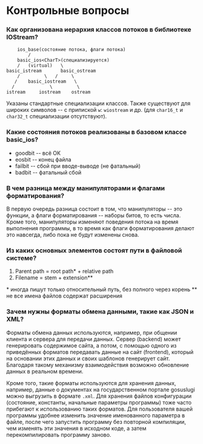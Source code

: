 # Контрольные вопросы
### Как организована иерархия классов потоков в библиотеке IOStream?
```
	ios_base(состояние потока, флаги потока)
		/
	basic_ios<CharT>(специализируется)
	/ 	(virtual)	\         
basic_istream		basic_ostream
	/ 		  \	  /		\	
   / 	basic_iostream	 \	
  /				\		  \	
istream		iostream	ostream
```
Указаны стандартные специализации классов. Также существуют для широких символов -- с припиской `w`: `wiostream` и др. (для `char16_t` и `char32_t` специализации отсутствуют).

### Какие состояния потоков реализованы в базовом классе basic_ios?
- goodbit -- всё ОК
- eosbit -- конец файла
- failbit -- сбой при вводе-выводе (не фатальный)
- badbit -- фатальный сбой

### В чем разница между манипуляторами и флагами форматирования?
В первую очередь разница состоит в том, что манипуляторы -- это функции, а флаги форматирования -- наборы битов, то есть числа. Кроме того, манипуляторы изменяют поведения потока на время выполнения программы, в то время как флаги форматирования делают это навсегда, либо пока не будут изменены снова.

### Из каких основных элементов состоят пути в файловой системе?
1. Parent path = root path* + relative path
2. Filename = stem + extension**

\* иногда пишут только относительный путь, без полного через корень
\*\* не все имена файлов содержат расширения

### Зачем нужны форматы обмена данными, такие как JSON и XML?
Форматы обмена данных используются, например, при общении клиента и сервера для передачи данных. Сервер (backend) может генерировать содержимое сайта, а потом, с помощью одного из приведённых форматов передавать данные на сайт (frontend), который на основании этих данных и своих шаблонов генерирует сайт. Благодаря такому механизму взаимодействия возможно обновление данных в реальном времени.

Кроме того, такие форматы используются для хранения данных, например, данные о документах на государственном портале gosuslugi можно выгрузить в формате `.xml`. Для хранения файлов конфигурации (состояние, константы, начальные параметры программы) тоже часто прибегают к использованию таких форматов. Для пользователя вашей программы удобнее изменить значение именованного параметра в файле, после чего запустить программу без повторной компиляции, чем изменять эти значения в исходном коде, а затем перекомпилировать программу заново.
